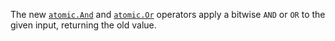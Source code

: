 <!-- Issue #61395 -->
The new [`atomic.And`](/pkg/sync/atomic#And) and [`atomic.Or`](/pkg/sync/atomic#Or)
operators apply a bitwise `AND` or `OR` to the given input, returning the old value.
